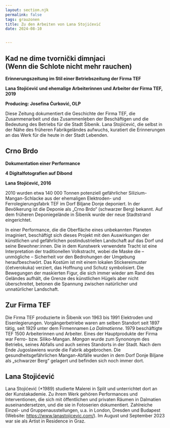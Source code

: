 ```yaml
---
layout: section.njk
permalink: false
tags: grauzonen
title: Zu den Arbeiten von Lana Stojićević
date: 2024-08-10


---
```



## Kad ne dime tvornički dimnjaci <br/>(Wenn die Schlote nicht mehr rauchen)

**Erinnerungszeitung im Stil einer Betriebszeitung der Firma TEF**

**Lana Stojićević und ehemalige Arbeiterinnen und Arbeiter der Firma TEF, 2019**

**Producing: Josefina Ćurković, OLP**

Diese Zeitung dokumentiert die Geschichte der Firma TEF, die Zusammenarbeit und das Zusammenleben der Beschäftigen und die Bedeutung des Betriebs für die Stadt Šibenik. Lana Stojiićević, die selbst in der Nähe des früheren Fabrikgeländes aufwuchs,  kuratiert die Erinnerungen an das Werk für die heute in der Stadt Lebenden. 




## Crno Brdo

**Dokumentation einer Performance**

**4 Digitalfotografien auf Dibond**

**Lana Stojićević, 2016**

2010 wurden etwa 140 000 Tonnen potenziell gefährlicher Silizium-Mangan-Schlacke  aus der ehemaligen Elektroden- und Ferrolegierungsfabrk TEF im Dorf Biljane Donje deponiert. In der Bevölkerung ist die Deponie als „Crno Brdo“ (schwarzer Berg) bekannt. Auf dem früheren Deponiegelände in Šibenik wurde der neue Stadtstrand eingerichtet. 

In einer Performance, die die Oberfläche eines unbekannten Planeten imaginiert, beschäftigt sich dieses Projekt mit den Auswirkungen der künstlichen und gefährlichen postindustriellen Landschaft auf das Dorf und seine Bewohner:innen. Die in dem Kunstwerk verwendete Tracht ist eine Interpretation der traditionellen Volkstracht, wobei die Maske die – unmögliche – Sicherheit vor den Bedrohungen der Umgebung heraufbeschwört. Das Kostüm ist mit einem lokalen Stickereimuster (četverokuka) verziert, das Hoffnung und Schutz symbolisiert. Die Bewegungen der maskierten Figur, die sich immer wieder am Rand des Geländes aufhält, die Grenze des künstlichen Hügels aber nicht überschreitet, betonen die Spannung zwischen natürlicher und unnatürlicher Landschaft.


## Zur Firma TEF

Die Firma TEF produzierte in Šibenik von 1963 bis 1991 Elektroden und Eisenlegierungen. Vorgängerbetriebe waren am selben Standort seit 1897 tätig, seit 1929 unter dem Firmennamen *La Dalmatienne*. 1979 beschäftigte TEF 1500 Arbeiterinnen und Arbeiter. Eines der Hauptprodukte der Firma war Ferro- bzw. Siliko-Mangan. *Mangan* wurde zum Synononym des Betriebs, seines Abfalls und auch seines Standorts in der Stadt. Nach dem Ende Jugoslawiens wurde die Fabrik abgebrochen. Die gesundheitsgefährlichen Mangan-Abfälle wurden in dem Dorf Donje Biljane als „schwarzer Berg“ gelagert und befinden sich noch immer dort. 

## Lana Stojićević

Lana Stojićević (*1989) studierte Malerei in Split und unterrichtet dort an der Kunstakademie. Zu ihrem Werk gehören Performances und Interventionen, die sich mit öffentlichen und privaten Räumen in Dalmatien auseinandersetzen, und die sie in Fotoserien dokumentiert. Zahlreiche Einzel- und Gruppenausstellungen, u.a. in London, Dresden und Budapest (Website: <https://www.lanastojicevic.com/>). Im August und September 2023 war sie als Artist in Residence in Graz. 
